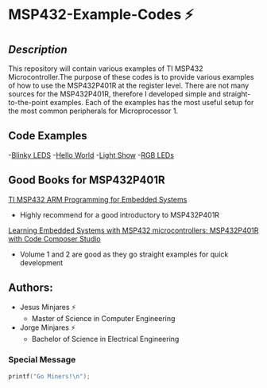 # **MSP432-Example-Codes :zap:**
## *Description*
This repository will contain various examples of TI MSP432 Microcontroller.The purpose of these codes is to provide various examples of how to use the MSP432P401R at the register level. There are not many sources for the MSP432P401R, therefore I developed simple and straight-to-the-point examples. Each of the examples has the most useful setup for the most common peripherals for Microprocessor 1.

## Code Examples
 -[Blinky LEDS](https://github.com/jminjares4/MSP432-Example-Codes/tree/main/Blinky%20LEDS)
 -[Hello World](https://github.com/jminjares4/MSP432-Example-Codes/tree/main/Hellow%20World)
 -[Light Show](https://github.com/jminjares4/MSP432-Example-Codes/tree/main/Light%20Show)
 -[RGB LEDs](https://github.com/jminjares4/MSP432-Example-Codes/tree/main/RGB%20LEDs)

## Good Books for MSP432P401R
[TI MSP432 ARM Programming for Embedded Systems](https://www.amazon.com/MSP432-Programming-Embedded-Systems-books/dp/0997925914)
* Highly recommend for a good introductory to MSP432P401R 

[Learning Embedded Systems with MSP432 microcontrollers: MSP432P401R with Code Composer Studio](https://www.amazon.com/Learning-Embedded-Systems-MSP432-microcontrollers/dp/B08FV1XTVJ)
* Volume 1 and 2 are good as they go straight examples for quick development

## Authors:
  - Jesus Minjares :zap:
    - Master of Science in Computer Engineering
  - Jorge Minjares :zap:
    - Bachelor of Science in Electrical Engineering

### Special Message
 ~~~c
 printf("Go Miners!\n");
 ~~~